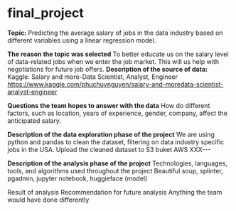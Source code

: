 # final_project
**Topic:**
Predicting the average salary of jobs in the data industry based on different variables using a linear regression model.

**The reason the topic was selected**
To better educate us on the salary level of data-related jobs when we enter the job market. 
This will us help with negotiations for future job offers.
**Description of the source of data:** 
Kaggle: Salary and more-Data Scientist, Analyst, Engineer
https://www.kaggle.com/phuchuynguyen/salary-and-moredata-scientist-analyst-engineer

**Questions the team hopes to answer with the data**
How  do different factors, such as location, years of experience, gender, company, affect the anticipated salary.

**Description of the data exploration phase of the project**
We are using python and pandas to clean the dataset, filtering on data industry specific jobs in the USA.
Upload the cleaned dataset to S3 buket AWS XXX---

**Description of the analysis phase of the project**
Technologies, languages, tools, and algorithms used throughout the project
Beautiful soup, splinter, pgadmin, jupyter notebook, huggieface (model)

Result of analysis
Recommendation for future analysis
Anything the team would have done differently
